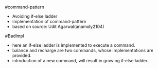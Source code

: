 #command-pattern

- Avoiding if-else ladder
- Implementation of command-pattern
- based on source: Udit Agarwal(anamoly2104)

#BadImpl
- here an if-else ladder is implemented to execute a command.
- balance and recharge are two commands, whose implementations are provided.
- introduction of a new command, will result in growing if-else ladder.
